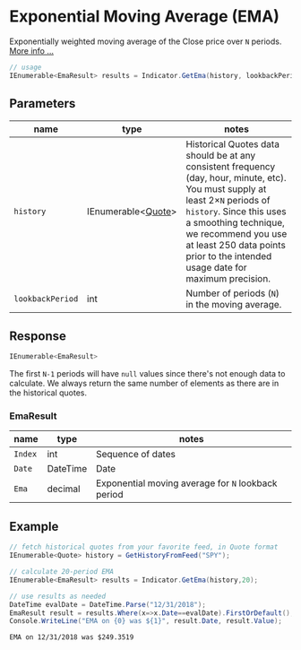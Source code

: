 ﻿# Exponential Moving Average (EMA)

Exponentially weighted moving average of the Close price over `N` periods.
[More info ...](https://school.stockcharts.com/doku.php?id=technical_indicators:moving_averages)

``` C#
// usage
IEnumerable<EmaResult> results = Indicator.GetEma(history, lookbackPeriod);  
```

## Parameters

| name | type | notes
| -- |-- |--
| `history` | IEnumerable\<[Quote](../GUIDE.md#Quote)\> | Historical Quotes data should be at any consistent frequency (day, hour, minute, etc).  You must supply at least 2×`N` periods of `history`.  Since this uses a smoothing technique, we recommend you use at least 250 data points prior to the intended usage date for maximum precision.
| `lookbackPeriod` | int | Number of periods (`N`) in the moving average.

## Response

``` C#
IEnumerable<EmaResult>
```

The first `N-1` periods will have `null` values since there's not enough data to calculate.  We always return the same number of elements as there are in the historical quotes.

### EmaResult

| name | type | notes
| -- |-- |--
| `Index` | int | Sequence of dates
| `Date` | DateTime | Date
| `Ema` | decimal | Exponential moving average for `N` lookback period

## Example

``` C#
// fetch historical quotes from your favorite feed, in Quote format
IEnumerable<Quote> history = GetHistoryFromFeed("SPY");

// calculate 20-period EMA
IEnumerable<EmaResult> results = Indicator.GetEma(history,20);

// use results as needed
DateTime evalDate = DateTime.Parse("12/31/2018");
EmaResult result = results.Where(x=>x.Date==evalDate).FirstOrDefault();
Console.WriteLine("EMA on {0} was ${1}", result.Date, result.Value);
```

``` text
EMA on 12/31/2018 was $249.3519
```
